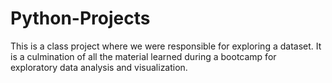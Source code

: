 # Python-Projects
This is a class project where we were responsible for exploring a dataset. It is a culmination of all the material learned during a bootcamp for exploratory data analysis and visualization. 
